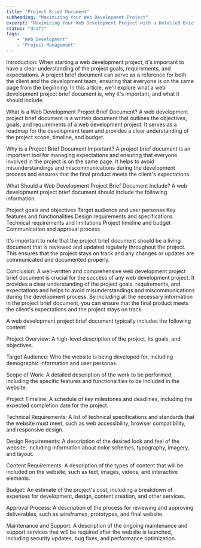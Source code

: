 ```yaml
---
title: "Project Brief Document"
subheading: "Maximizing Your Web Development Project"
excerpt: "Maximizing Your Web Development Project with a Detailed Brief Document: A project brief document is a written document that outlines the objectives, goals, and requirements of a web development project. It serves as a roadmap for the development team and provides a clear understanding of the project scope, timeline, and budget. A well-written brief document helps to avoid misunderstandings and miscommunications during the development process and ensures that the final product meets the client's expectations."
status: "draft"
tags:
    - "Web Development"
    - "Project Management"
---
```

Introduction:
When starting a web development project, it's important to have a clear understanding of the project goals, requirements, and expectations. A project brief document can serve as a reference for both the client and the development team, ensuring that everyone is on the same page from the beginning. In this article, we'll explore what a web development project brief document is, why it's important, and what it should include.

What is a Web Development Project Brief Document?
A web development project brief document is a written document that outlines the objectives, goals, and requirements of a web development project. It serves as a roadmap for the development team and provides a clear understanding of the project scope, timeline, and budget.

Why is a Project Brief Document Important?
A project brief document is an important tool for managing expectations and ensuring that everyone involved in the project is on the same page. It helps to avoid misunderstandings and miscommunications during the development process and ensures that the final product meets the client's expectations.

What Should a Web Development Project Brief Document Include?
A web development project brief document should include the following information:

Project goals and objectives
Target audience and user personas
Key features and functionalities
Design requirements and specifications
Technical requirements and limitations
Project timeline and budget
Communication and approval process

It's important to note that the project brief document should be a living document that is reviewed and updated regularly throughout the project. This ensures that the project stays on track and any changes or updates are communicated and documented properly.

Conclusion:
A well-written and comprehensive web development project brief document is crucial for the success of any web development project. It provides a clear understanding of the project goals, requirements, and expectations and helps to avoid misunderstandings and miscommunications during the development process. By including all the necessary information in the project brief document, you can ensure that the final product meets the client's expectations and the project stays on track.


A web development project brief document typically includes the following content:

Project Overview: A high-level description of the project, its goals, and objectives.

Target Audience: Who the website is being developed for, including demographic information and user personas.

Scope of Work: A detailed description of the work to be performed, including the specific features and functionalities to be included in the website.

Project Timeline: A schedule of key milestones and deadlines, including the expected completion date for the project.

Technical Requirements: A list of technical specifications and standards that the website must meet, such as web accessibility, browser compatibility, and responsive design.

Design Requirements: A description of the desired look and feel of the website, including information about color schemes, typography, imagery, and layout.

Content Requirements: A description of the types of content that will be included on the website, such as text, images, videos, and interactive elements.

Budget: An estimate of the project's cost, including a breakdown of expenses for development, design, content creation, and other services.

Approval Process: A description of the process for reviewing and approving deliverables, such as wireframes, prototypes, and final website.

Maintenance and Support: A description of the ongoing maintenance and support services that will be required after the website is launched, including security updates, bug fixes, and performance optimization.

